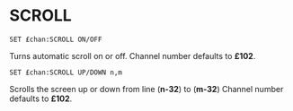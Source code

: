 # SCROLL

`SET £chan:SCROLL ON/OFF`

Turns automatic scroll on or off. Channel number defaults to **£102**.

`SET £chan:SCROLL UP/DOWN n,m`

Scrolls the screen up or down from line (**n-32**) to (**m-32**) Channel number defaults to **£102**.
